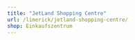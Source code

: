 ```yaml
---
title: "JetLand Shopping Centre"
url: /limerick/jetland-shopping-centre/
shop: Einkaufszentrum
---
```

